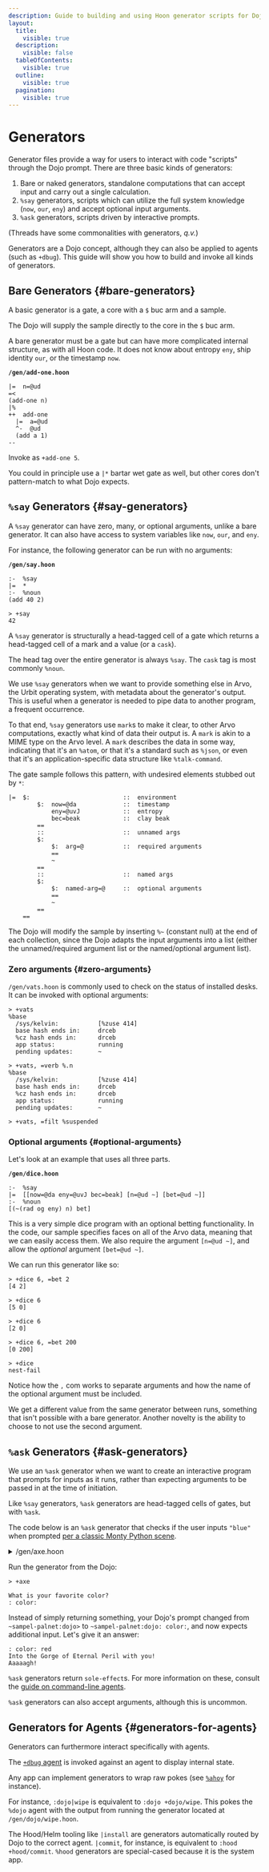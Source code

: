 ```yaml
---
description: Guide to building and using Hoon generator scripts for Dojo interaction, including bare generators for standalone calculations, %say generators with system knowledge access, and %ask generators.
layout:
  title:
    visible: true
  description:
    visible: false
  tableOfContents:
    visible: true
  outline:
    visible: true
  pagination:
    visible: true
---
```


# Generators

Generator files provide a way for users to interact with code "scripts" through the Dojo prompt.  There are three basic kinds of generators:

1. Bare or naked generators, standalone computations that can accept input and carry out a single calculation.
2. `%say` generators, scripts which can utilize the full system knowledge (`now`, `our`, `eny`) and accept optional input arguments.
3. `%ask` generators, scripts driven by interactive prompts.

(Threads have some commonalities with generators, _q.v._)

Generators are a Dojo concept, although they can also be applied to agents (such as `+dbug`).  This guide will show you how to build and invoke all kinds of generators.

## Bare Generators {#bare-generators}

A basic generator is a gate, a core with a `$` buc arm and a sample.

The Dojo will supply the sample directly to the core in the `$` buc arm.

A bare generator must be a gate but can have more complicated internal structure, as with all Hoon code.  It does not know about entropy `eny`, ship identity `our`, or the timestamp `now`.

**`/gen/add-one.hoon`**

```hoon
|=  n=@ud                                                                                     
=<
(add-one n)
|%
++  add-one
  |=  a=@ud
  ^-  @ud
  (add a 1)
--
```

Invoke as `+add-one 5`.

You could in principle use a `|*` bartar wet gate as well, but other cores don't pattern-match to what Dojo expects.


## `%say` Generators {#say-generators}

A `%say` generator can have zero, many, or optional arguments, unlike a bare generator.  It can also have access to system variables like `now`, `our`, and `eny`.

For instance, the following generator can be run with no arguments:

**`/gen/say.hoon`**

```hoon
:-  %say
|=  *
:-  %noun
(add 40 2)
```

```hoon
> +say
42
```

A `%say` generator is structurally a head-tagged cell of a gate which returns a head-tagged cell of a mark and a value (or a `cask`).

The head tag over the entire generator is always `%say`.  The `cask` tag is most commonly `%noun`.

We use `%say` generators when we want to provide something else in Arvo, the Urbit operating system, with metadata about the generator's output. This is useful when a generator is needed to pipe data to another program, a frequent occurrence.
  
To that end, `%say` generators use `mark`s to make it clear, to other Arvo computations, exactly what kind of data their output is. A `mark` is akin to a MIME type on the Arvo level. A `mark` describes the data in some way, indicating that it's an `%atom`, or that it's a standard such as `%json`, or even that it's an application-specific data structure like `%talk-command`.

The gate sample follows this pattern, with undesired elements stubbed out by `*`:

```hoon
|=  $:                          ::  environment
        $:  now=@da             ::  timestamp
            eny=@uvJ            ::  entropy
            bec=beak            ::  clay beak
        ==
        ::                      ::  unnamed args
        $:  
            $:  arg=@           ::  required arguments
            ==
            ~
        ==
        ::                      ::  named args
        $:
            $:  named-arg=@     ::  optional arguments
            ==
            ~
        ==
    ==
```

The Dojo will modify the sample by inserting `%~` (constant null) at the end of each collection, since the Dojo adapts the input arguments into a list (either the unnamed/required argument list or the named/optional argument list).

### Zero arguments {#zero-arguments}

`/gen/vats.hoon` is commonly used to check on the status of installed desks.  It can be invoked with optional arguments:

```
> +vats
%base
  /sys/kelvin:           [%zuse 414]
  base hash ends in:     drceb
  %cz hash ends in:      drceb
  app status:            running
  pending updates:       ~

> +vats, =verb %.n
%base
  /sys/kelvin:           [%zuse 414]
  base hash ends in:     drceb
  %cz hash ends in:      drceb
  app status:            running
  pending updates:       ~

> +vats, =filt %suspended
```

### Optional arguments {#optional-arguments}

Let's look at an example that uses all three parts.

**`/gen/dice.hoon`**

```hoon
:-  %say
|=  [[now=@da eny=@uvJ bec=beak] [n=@ud ~] [bet=@ud ~]]
:-  %noun
[(~(rad og eny) n) bet]
```

This is a very simple dice program with an optional betting functionality. In the code, our sample specifies faces on all of the Arvo data, meaning that we can easily access them. We also require the argument `[n=@ud ~]`, and allow the _optional_ argument `[bet=@ud ~]`.

We can run this generator like so:

```hoon
> +dice 6, =bet 2
[4 2]

> +dice 6
[5 0]

> +dice 6
[2 0]

> +dice 6, =bet 200
[0 200]

> +dice
nest-fail
```

Notice how the `,` com works to separate arguments and how the name of the optional argument must be included.

We get a different value from the same generator between runs, something that isn't possible with a bare generator. Another novelty is the ability to choose to not use the second argument.

## `%ask` Generators {#ask-generators}

We use an `%ask` generator when we want to create an interactive program that prompts for inputs as it runs, rather than expecting arguments to be passed in at the time of initiation.

Like `%say` generators, `%ask` generators are head-tagged cells of gates, but with `%ask`.

The code below is an `%ask` generator that checks if the user inputs `"blue"` when prompted [per a classic Monty Python scene](https://www.youtube.com/watch?v=L0vlQHxJTp0).

<details>
<summary>/gen/axe.hoon</summary>

```hoon
/-  sole
/+  generators
=,  [sole generators]
:-  %ask
|=  *
^-  (sole-result (cask tang))
%+  print    leaf+"What is your favorite color?"
%+  prompt   [%& %prompt "color: "]
|=  t=tape
%+  produce  %tang
?:  =(t "blue")
  :~  leaf+"Oh. Thank you very much."
      leaf+"Right. Off you go then."
  ==
:~  leaf+"Aaaaagh!"
    leaf+"Into the Gorge of Eternal Peril with you!"
==                                                                                                                                                                              
```

</details>

Run the generator from the Dojo:

```hoon
> +axe

What is your favorite color?
: color:
```

Instead of simply returning something, your Dojo's prompt changed from `~sampel-palnet:dojo>` to `~sampel-palnet:dojo: color:`, and now expects additional input.  Let's give it an answer:

```hoon
: color: red
Into the Gorge of Eternal Peril with you!
Aaaaagh!
```

`%ask` generators return `sole-effect`s.  For more information on these, consult the [guide on command-line agents](../build-on-urbit/userspace/cli-tutorial.md).

`%ask` generators can also accept arguments, although this is uncommon.


## Generators for Agents {#generators-for-agents}

Generators can furthermore interact specifically with agents.

The [`+dbug` agent](../build-on-urbit/userspace/examples/dbug.md) is invoked against an agent to display internal state.

Any app can implement generators to wrap raw pokes (see [`%ahoy`](../build-on-urbit/userspace/examples/ahoy.md) for instance).

For instance, `:dojo|wipe` is equivalent to `:dojo +dojo/wipe`.  This pokes the `%dojo` agent with the output from running the generator located at `/gen/dojo/wipe.hoon`.

The Hood/Helm tooling like `|install` are generators automatically routed by Dojo to the correct agent.  `|commit`, for instance, is equivalent to `:hood +hood/commit`.  `%hood` generators are special-cased because it is the system app.
